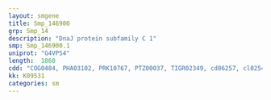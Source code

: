 ```yaml
---
layout: smgene
title: Smp_146900
grp: Smp_14
description: "DnaJ protein subfamily C 1"
smp: Smp_146900.1
uniprot: "G4VPS4"
length:  1860
cdd: "COG0484, PHA03102, PRK10767, PTZ00037, TIGR02349, cd06257, cl02542, cl13336, pfam00226, pfam11875, smart00271"
kk: K09531
categories: sm
---
```

